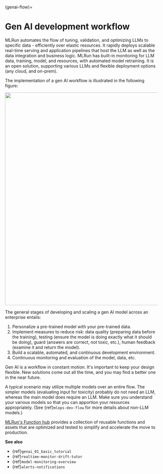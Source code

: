 (genai-flow)=

# Gen AI development workflow

MLRun automates the flow of tuning, validation, and optimizing LLMs to specific data - efficiently over elastic resources. 
It rapidly deploys scalable real-time serving and application pipelines that host the LLM as well as the data integration and business logic.
MLRun has built-in monitoring for LLM data, training, model, and resources, with automated model retraining.
It is an open solution, supporting various LLMs and flexible deployment options (any cloud, and on-prem).

The implementation of a gen AI workflow is illustrated in the following figure:

<img src="../_static/images/genai-flow.png" width="700" >

The general stages of developing and scaling a gen AI model across an enterprise entails:
1. Personalize a pre-trained model with your pre-trained data.
2. Implement measures to reduce risk: data quality (preparing data before the training), testing (ensure the model is 
doing exactly what it should be doing), guard  (answers are correct, not toxic, etc.), human feedback (examine it and return the model).
2. Build a scalable, automated, and continuous development environment.
2. Continuous monitoring and evaluation of the model, data, etc.

Gen AI is a workflow in constant motion.
It's important to keep your design flexible. New solutions come out all the time, and you 
may find a better one in the near future.

A typical scenario may utilize multiple models over an entire flow. The simpler models (evaluating input for toxicity) 
probably do not need an LLM, whereas the main model does require an LLM. Make sure you understand your various models so that you can 
apportion your resources appropriately. (See {ref}`mlops-dev-flow` for more details about non-LLM models.)
 
[MLRun's Function hub](https://www.mlrun.org/hub/functions) provides a collection of reusable functions 
and assets that are optimized and tested to simplify and accelerate the move to production.

**See also**
- {ref}`genai_01_basic_tutorial`
- {ref}`realtime-monitor-drift-tutor`
- {ref}`model-monitoring-overview`
- {ref}`alerts-notifications`
